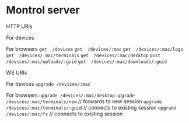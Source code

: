 # Montrol server

HTTP URIs

For devices

For browsers
`get  /devices`
`get  /devices/:mac`
`get  /devices/:mac/logs`
`get  /devices/:mac/terminals`
`get  /devices/:mac/desktop`
`post /devices/:mac/uploads/:guid`
`get  /devices/:mac/downloads/:guid`

WS URIs

For devices
`upgrade /devices/:mac`

For browsers
`upgrade /devices/:mac/desktop`
`upgrade /devices/:mac/terminals/new` // forwards to new session
`upgrade /devices/:mac/terminals/:guid` // connects to existing session
`upgrade /devices/:mac/fs` // connects to existing session
